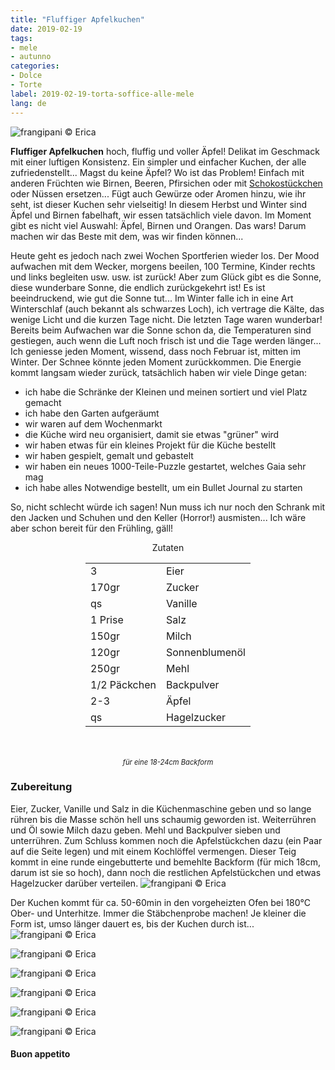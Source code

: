 ```yaml
---
title: "Fluffiger Apfelkuchen"
date: 2019-02-19
tags:
- mele
- autunno
categories:
- Dolce
- Torte
label: 2019-02-19-torta-soffice-alle-mele
lang: de
---
```

![](../2019-02-19-torta-soffice-alle-mele/header.jpeg "frangipani © Erica")

**Fluffiger Apfelkuchen** hoch, fluffig und voller Äpfel! Delikat im Geschmack mit einer luftigen Konsistenz. Ein simpler und einfacher Kuchen, der alle zufriedenstellt... Magst du keine Äpfel? Wo ist das Problem! Einfach mit anderen Früchten wie Birnen, Beeren, Pfirsichen oder mit <a href="https://frangipani.raiano.ch/2016-09-16-torta-soffice-con-gocce-di-cioccolato-de/" target="_blank">Schokostückchen</a> oder Nüssen ersetzen... Fügt auch Gewürze oder Aromen hinzu, wie ihr seht, ist dieser Kuchen sehr vielseitig! In diesem Herbst und Winter sind Äpfel und Birnen fabelhaft, wir essen tatsächlich viele davon. Im Moment gibt es nicht viel Auswahl: Äpfel, Birnen und Orangen. Das wars! Darum machen wir das Beste mit dem, was wir finden können...

Heute geht es jedoch nach zwei Wochen Sportferien wieder los. Der Mood aufwachen mit dem Wecker, morgens beeilen, 100 Termine, Kinder rechts und links begleiten usw. usw. ist zurück! Aber zum Glück gibt es die Sonne, diese wunderbare Sonne, die endlich zurückgekehrt ist! Es ist beeindruckend, wie gut die Sonne tut... Im Winter falle ich in eine Art Winterschlaf (auch bekannt als schwarzes Loch), ich vertrage die Kälte, das wenige Licht und die kurzen Tage nicht. Die letzten Tage waren wunderbar! Bereits beim Aufwachen war die Sonne schon da, die Temperaturen sind gestiegen, auch wenn die Luft noch frisch ist und die Tage werden länger... Ich geniesse jeden Moment, wissend, dass noch Februar ist, mitten im Winter. Der Schnee könnte jeden Moment zurückkommen. Die Energie kommt langsam wieder zurück, tatsächlich haben wir viele Dinge getan:
- ich habe die Schränke der Kleinen und meinen sortiert und viel Platz gemacht
- ich habe den Garten aufgeräumt
- wir waren auf dem Wochenmarkt
- die Küche wird neu organisiert, damit sie etwas "grüner" wird
- wir haben etwas für ein kleines Projekt für die Küche bestellt
- wir haben gespielt, gemalt und gebastelt
- wir haben ein neues 1000-Teile-Puzzle gestartet, welches Gaia sehr mag
- ich habe alles Notwendige bestellt, um ein Bullet Journal zu starten

So, nicht schlecht würde ich sagen! Nun muss ich nur noch den Schrank mit den Jacken und Schuhen und den Keller (Horror!) ausmisten... Ich wäre aber schon bereit für den Frühling, gäll!

<div id="wrapper" style="text-align: center">
  <div id="yourdiv" style="display: inline-block;">
    <div class="ingredients" itemscope itemtype="http://schema.org/Recipe">
      <span itemprop="name" style="display:none;">Fluffiger Apfelkuchen</span>
      <span itemprop="recipeCategory" style="display:none;">Süsses</span>
      <img itemprop="image" style="display:none;" class="ignore-gallery-item" src="../2019-02-19-torta-soffice-alle-mele/header.jpeg"/>
      <span itemprop="author" style="display:none;">Erica Raiano</span>
      <span itemprop="description" style="display:none;">Fluffiger Apfelkuchen hoch, fluffig und voller Äpfel! Delikat im Geschmack mit einer luftigen Konsistenz. Ein simpler und einfacher Kuchen, der alle zufriedenstellt.</span>
      <div class="ingredients-title">Zutaten</div>
      <table>
        <tbody>
          <tr itemprop="recipeIngredient">
            <td>3</td>
            <td>Eier</td>
          </tr>
          <tr itemprop="recipeIngredient">
            <td>170gr</td>
            <td>Zucker</td>
          </tr>
          <tr itemprop="recipeIngredient">
            <td>qs</td>
            <td>Vanille</td>
          </tr>
          <tr itemprop="recipeIngredient">
            <td>1 Prise</td>
            <td>Salz</td>
          </tr>
          <tr itemprop="recipeIngredient">
            <td>150gr</td>
            <td>Milch</td>
          </tr>
          <tr itemprop="recipeIngredient">
            <td>120gr</td>
            <td>Sonnenblumenöl</td>
          </tr>
          <tr itemprop="recipeIngredient">
            <td>250gr</td>
            <td>Mehl</td>
          </tr>
          <tr itemprop="recipeIngredient">
            <td>1/2 Päckchen</td>
            <td>Backpulver</td>        
          </tr>
          <tr itemprop="recipeIngredient">
            <td>2-3</td>
            <td>Äpfel</td>
          </tr>
          <tr itemprop="recipeIngredient">
            <td>qs</td>
            <td>Hagelzucker</td>
          </tr>
        </tbody>
      </table>
      <br></br>
      <i class="pull-right" style="font-size: 80%;">für eine 18-24cm Backform</i>
    </div>
  </div>
</div>


<h3>
  <font color="grey">
    <i class="fa-solid fa-gears"></i>
  </font> Zubereitung
</h3>

Eier, Zucker, Vanille und Salz in die Küchenmaschine geben und so lange rühren bis die Masse schön hell uns schaumig geworden ist. Weiterrühren und Öl sowie Milch dazu geben. Mehl und Backpulver sieben und unterrühren. Zum Schluss kommen noch die Apfelstückchen dazu (ein Paar auf die Seite legen) und mit einem Kochlöffel vermengen. Dieser Teig kommt in eine runde eingebutterte und bemehlte Backform (für mich 18cm, darum ist sie so hoch), dann noch die restlichen Apfelstückchen und etwas Hagelzucker darüber verteilen.
![](../2019-02-19-torta-soffice-alle-mele/teglia.jpeg "frangipani © Erica")

Der Kuchen kommt für ca. 50-60min in den vorgeheizten Ofen bei 180°C Ober- und Unterhitze. Immer die Stäbchenprobe machen! Je kleiner die Form ist, umso länger dauert es, bis der Kuchen durch ist...
![](../2019-02-19-torta-soffice-alle-mele/risultato1.jpeg "frangipani © Erica")

![](../2019-02-19-torta-soffice-alle-mele/risultato2.jpeg "frangipani © Erica")

![](../2019-02-19-torta-soffice-alle-mele/risultato3.jpeg "frangipani © Erica")

![](../2019-02-19-torta-soffice-alle-mele/risultato4.jpeg "frangipani © Erica")

![](../2019-02-19-torta-soffice-alle-mele/risultato5.jpeg "frangipani © Erica")

![](../2019-02-19-torta-soffice-alle-mele/risultato6.jpeg "frangipani © Erica")

<h4>Buon appetito
  <font color="red">
    <i class="fa-regular fa-face-smile"></i>
  </font>
</h4>
